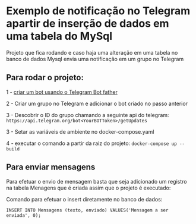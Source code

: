 # Exemplo de notificação no Telegram apartir de inserção de dados em uma tabela do MySql


Projeto que fica rodando e caso haja uma alteração em uma tabela no banco de dados Mysql envia uma notificação em um grupo no Telegram



## Para rodar o projeto:

1 - [criar um bot usando o Telegram Bot father](https://core.telegram.org/bots)

2 - Criar um grupo no Telegram  e adicionar o bot criado no passo anterior

3 - Descobrir o ID do grupo chamando a seguinte api do telegram: `` https://api.telegram.org/bot<YourBOTToken>/getUpdates`` 

3 - Setar as variáveis de ambiente no docker-compose.yaml

4 - executar o comando a partir da raiz do projeto:
    ``
      docker-compose up --build
    ``
    
## Para enviar mensagens

Para efetuar o envio de mensagem basta que seja adicionado um registro na tabela Menagens que é criada assim que o projeto é executado:

Comando para efetuar o insert diretamente no banco de dados:

  ``INSERT INTO Mensagens
(texto, enviado)
VALUES('Mensagem a ser enviada', 0);``
